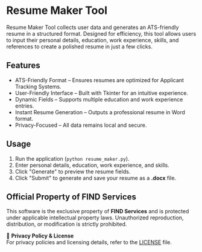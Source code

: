 # Resume Maker Tool
Resume Maker Tool collects user data and generates an ATS-friendly resume in a structured format. Designed for efficiency, this tool allows users to input their personal details, education, work experience, skills, and references to create a polished resume in just a few clicks.

## Features
- ATS-Friendly Format – Ensures resumes are optimized for Applicant Tracking Systems.  
- User-Friendly Interface – Built with Tkinter for an intuitive experience.  
- Dynamic Fields – Supports multiple education and work experience entries.  
- Instant Resume Generation – Outputs a professional resume in Word format.  
- Privacy-Focused – All data remains local and secure.  

## Usage
1. Run the application (`python resume_maker.py`).  
2. Enter personal details, education, work experience, and skills.  
3. Click "Generate" to preview the resume fields.  
4. Click "Submit" to generate and save your resume as a **.docx** file.  

## **Official Property of FIND Services**
This software is the exclusive property of **FIND Services** and is protected under applicable intellectual property laws. Unauthorized reproduction, distribution, or modification is strictly prohibited.  

📜 **Privacy Policy & License**  
For privacy policies and licensing details, refer to the [LICENSE](https://github.com/sirri-ayongwa/resume-maker-tool/blob/main/LICENSE) file.  

